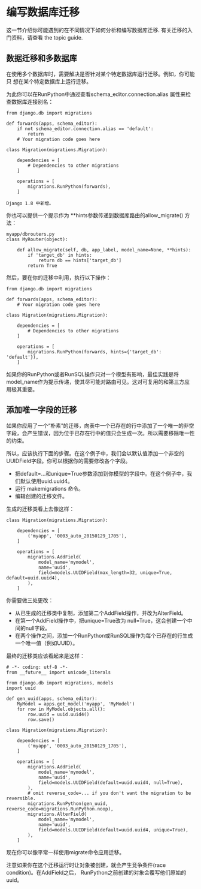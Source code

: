 <!--
  译者：Github@wizardforcel
-->

# 编写数据库迁移 #

这一节介绍你可能遇到的在不同情况下如何分析和编写数据库迁移. 有关迁移的入门资料，请查看 the topic guide.

## 数据迁移和多数据库 ##

在使用多个数据库时，需要解决是否针对某个特定数据库运行迁移。例如，你可能 只 想在某个特定数据库上运行迁移。

为此你可以在RunPython中通过查看schema_editor.connection.alias 属性来检查数据库连接别名：

```
from django.db import migrations

def forwards(apps, schema_editor):
    if not schema_editor.connection.alias == 'default':
        return
    # Your migration code goes here

class Migration(migrations.Migration):

    dependencies = [
        # Dependencies to other migrations
    ]

    operations = [
        migrations.RunPython(forwards),
    ]
```

```
Django 1.8 中新增。
```

你也可以提供一个提示作为 **hints参数传递到数据库路由的allow_migrate() 方法：

```
myapp/dbrouters.py
class MyRouter(object):

    def allow_migrate(self, db, app_label, model_name=None, **hints):
        if 'target_db' in hints:
            return db == hints['target_db']
        return True
```

然后，要在你的迁移中利用，执行以下操作：

```
from django.db import migrations

def forwards(apps, schema_editor):
    # Your migration code goes here

class Migration(migrations.Migration):

    dependencies = [
        # Dependencies to other migrations
    ]

    operations = [
        migrations.RunPython(forwards, hints={'target_db': 'default'}),
    ]
```

如果你的RunPython或者RunSQL操作只对一个模型有影响，最佳实践是将model_name作为提示传递，使其尽可能对路由可见。这对可复用的和第三方应用极其重要。

## 添加唯一字段的迁移 ##

如果你应用了一个“朴素”的迁移，向表中一个已存在的行中添加了一个唯一的非空字段，会产生错误，因为位于已存在行中的值只会生成一次。所以需要移除唯一性的约束。

所以，应该执行下面的步骤。在这个例子中，我们会以默认值添加一个非空的UUIDField字段。你可以根据你的需要修改各个字段。

+ 把default=...和unique=True参数添加到你模型的字段中。在这个例子中，我们默认使用uuid.uuid4。
+ 运行 makemigrations 命令。
+ 编辑创建的迁移文件。

生成的迁移类看上去像这样：

```
class Migration(migrations.Migration):

    dependencies = [
        ('myapp', '0003_auto_20150129_1705'),
    ]

    operations = [
        migrations.AddField(
            model_name='mymodel',
            name='uuid',
            field=models.UUIDField(max_length=32, unique=True, default=uuid.uuid4),
        ),
    ]
```

你需要做三处更改：

+ 从已生成的迁移类中复制，添加第二个AddField操作，并改为AlterField。
+ 在第一个AddField操作中，把unique=True改为 null=True，这会创建一个中间的null字段。
+ 在两个操作之间，添加一个RunPython或RunSQL操作为每个已存在的行生成一个唯一值（例如UUID）。

最终的迁移类应该看起来是这样：

```
# -*- coding: utf-8 -*-
from __future__ import unicode_literals

from django.db import migrations, models
import uuid

def gen_uuid(apps, schema_editor):
    MyModel = apps.get_model('myapp', 'MyModel')
    for row in MyModel.objects.all():
        row.uuid = uuid.uuid4()
        row.save()

class Migration(migrations.Migration):

    dependencies = [
        ('myapp', '0003_auto_20150129_1705'),
    ]

    operations = [
        migrations.AddField(
            model_name='mymodel',
            name='uuid',
            field=models.UUIDField(default=uuid.uuid4, null=True),
        ),
        # omit reverse_code=... if you don't want the migration to be reversible.
        migrations.RunPython(gen_uuid, reverse_code=migrations.RunPython.noop),
        migrations.AlterField(
            model_name='mymodel',
            name='uuid',
            field=models.UUIDField(default=uuid.uuid4, unique=True),
        ),
    ]
```

现在你可以像平常一样使用migrate命令应用迁移。

注意如果你在这个迁移运行时让对象被创建，就会产生竞争条件(race condition)。在AddField之后， RunPython之前创建的对象会覆写他们原始的uuid。